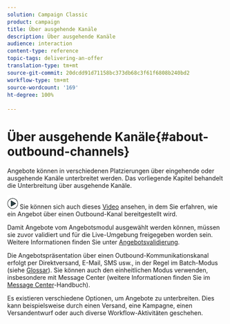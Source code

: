 ```yaml
---
solution: Campaign Classic
product: campaign
title: Über ausgehende Kanäle
description: Über ausgehende Kanäle
audience: interaction
content-type: reference
topic-tags: delivering-an-offer
translation-type: tm+mt
source-git-commit: 20dcdd91d71158bc373db68c3f61f6808b240bd2
workflow-type: tm+mt
source-wordcount: '169'
ht-degree: 100%

---
```



# Über ausgehende Kanäle{#about-outbound-channels}

Angebote können in verschiedenen Platzierungen über eingehende oder ausgehende Kanäle unterbreitet werden. Das vorliegende Kapitel behandelt die Unterbreitung über ausgehende Kanäle.

![](assets/do-not-localize/how-to-video.png) Sie können sich auch dieses [Video](https://helpx.adobe.com/de/campaign/classic/how-to/deliver-an-offer-on-outbound-channel-in-acv6.html?playlist=/ccx/v1/collection/product/campaign/classic/segment/digital-marketers/explevel/intermediate/applaunch/get-started/collection.ccx.js&amp;ref=helpx.adobe.com) ansehen, in dem Sie erfahren, wie ein Angebot über einen Outbound-Kanal bereitgestellt wird.

Damit Angebote vom Angebotsmodul ausgewählt werden können, müssen sie zuvor validiert und für die Live-Umgebung freigegeben worden sein. Weitere Informationen finden Sie unter [Angebotsvalidierung](../../interaction/using/approving-and-activating-an-offer.md).

Die Angebotspräsentation über einen Outbound-Kommunikationskanal erfolgt per Direktversand, E-Mail, SMS usw., in der Regel im Batch-Modus (siehe [Glossar](../../interaction/using/glossary.md)). Sie können auch den einheitlichen Modus verwenden, insbesondere mit Message Center (weitere Informationen finden Sie im [Message Center](../../message-center/using/about-transactional-messaging.md)-Handbuch).

Es existieren verschiedene Optionen, um Angebote zu unterbreiten. Dies kann beispielsweise durch einen Versand, eine Kampagne, einen Versandentwurf oder auch diverse Workflow-Aktivitäten geschehen.

